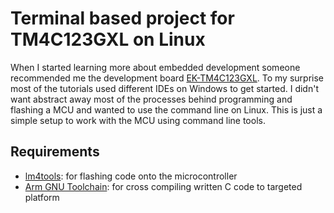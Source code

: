 # Terminal based project for TM4C123GXL on Linux

When I started learning more about embedded development someone recommended me the development board [EK-TM4C123GXL](https://www.ti.com/tool/EK-TM4C123GXL).
To my surprise most of the tutorials used different IDEs on Windows to get started. I didn't want abstract away most of the processes behind programming and flashing
a MCU and wanted to use the command line on Linux. This is just a simple setup to work with the MCU using command line tools.

## Requirements

- [lm4tools](https://github.com/utzig/lm4tools): for flashing code onto the microcontroller
- [Arm GNU Toolchain](https://developer.arm.com/downloads/-/gnu-rm): for cross compiling written C code to targeted platform

